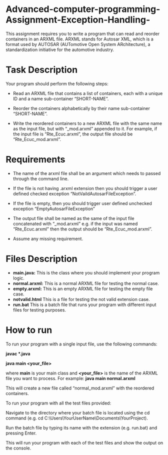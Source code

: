 # Advanced-computer-programming-Assignment-Exception-Handling-
This assignment requires you to write a program that can read and reorder containers in an ARXML file. ARXML stands for Autosar XML, which is a format used by AUTOSAR (AUTomotive Open System ARchitecture), a standardization initiative for the automotive industry.
# Task Description
Your program should perform the following steps:

- Read an ARXML file that contains a list of containers, each with a unique ID and a name sub-container “SHORT-NAME”.

- Reorder the containers alphabetically by their name sub-container “SHORT-NAME”.

- Write the reordered containers to a new ARXML file with the same name as the input file, but with “_mod.arxml” appended to it. For example, if the input file is “Rte_Ecuc.arxml”, the output file should be “Rte_Ecuc_mod.arxml”.
# Requirements
- The name of the arxml file shall be an argument which needs to passed through the command 
line.

- If the file is not having .arxml extension then you should trigger a user defined checked 
exception “NotVaildAutosarFileException”.

- If the file is empty, then you should trigger user defined unchecked exception 
“EmptyAutosarFileException”

- The output file shall be named as the same of the input file concatenated with “_mod.arxml”
e.g. if the input was named “Rte_Ecuc.arxml” then the output should be 
“Rte_Ecuc_mod.arxml”.

- Assume any missing requirement.
# Files Description
- **main.java:** This is the class where you should implement your program logic.
- **normal.arxml:** This is a normal ARXML file for testing the normal case.
- **empty.arxml:** This is an empty ARXML file for testing the empty file case.
- **notvalid.html** This is a file for testing the not valid extension case.
- **run.bat** This is a batch file that runs your program with different input files for testing purposes.
# How to run
To run your program with a single input file, use the following commands:

**javac \*.java**

**java main <your_file>**
  
where **main** is your main class and **<your_file>** is the name of the ARXML file you want to process. 
  For example: **java main normal.arxml**
  
This will create a new file called “normal_mod.arxml” with the reordered containers.

To run your program with all the test files provided:

Navigate to the directory where your batch file is located using the cd command (e.g. cd C:\Users\YourUserName\Documents\YourProject).

Run the batch file by typing its name with the extension (e.g. run.bat) and pressing Enter. 

This will run your program with each of the test files and show the output on the console.
